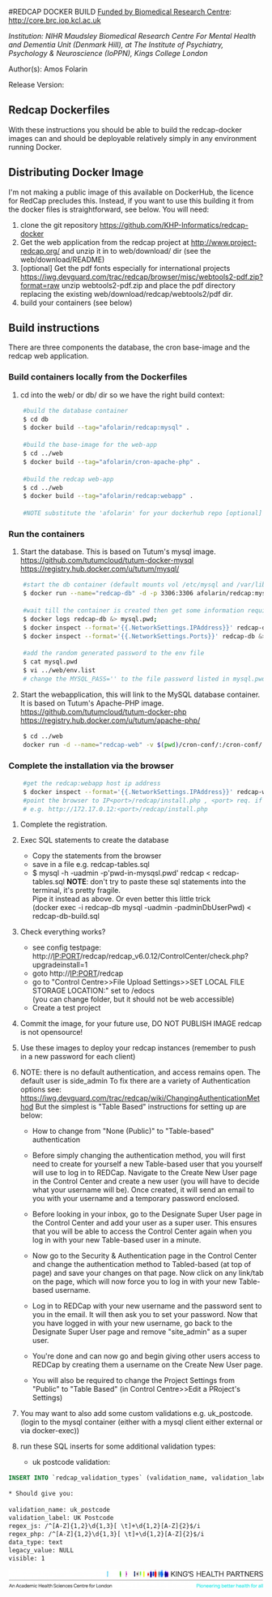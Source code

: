 #REDCAP DOCKER BUILD
[Funded by Biomedical Research Centre](http://core.brc.iop.kcl.ac.uk): http://core.brc.iop.kcl.ac.uk

*Institution: NIHR Maudsley Biomedical Research Centre For Mental Health and Dementia Unit (Denmark Hill), at The Institute of Psychiatry, Psychology & Neuroscience (IoPPN), Kings College London* 

Author(s): Amos Folarin

Release Version:

## Redcap Dockerfiles
With these instructions you should be able to build the redcap-docker images
 can and should be deployable relatively simply in any environment running Docker.

## Distributing Docker Image
I'm not making a public image of this available on DockerHub, the licence for RedCap precludes this.
Instead, if you want to use this building it from the docker files is straightforward, see below. 
You will need:
 1. clone the git repository https://github.com/KHP-Informatics/redcap-docker 
 2. Get the web application from the redcap project at http://www.project-redcap.org/ 
and unzip it in to web/download/ dir   (see the web/download/README)
 3. [optional]  Get the pdf fonts especially for international projects
https://iwg.devguard.com/trac/redcap/browser/misc/webtools2-pdf.zip?format=raw unzip webtools2-pdf.zip and 
place the pdf directory replacing the existing web/download/redcap/webtools2/pdf dir.
 4. build your containers (see below)


## Build instructions
There are three components the database, the cron base-image and the redcap web application.
### Build containers locally from the Dockerfiles

1. cd into the web/ or db/ dir so we have the right build context:
```sh
    #build the database container
    $ cd db
    $ docker build --tag="afolarin/redcap:mysql" .
    
    #build the base-image for the web-app
    $ cd ../web
    $ docker build --tag="afolarin/cron-apache-php" .
    
    #build the redcap web-app
    $ cd ../web
    $ docker build --tag="afolarin/redcap:webapp" .
    
    #NOTE substitute the 'afolarin' for your dockerhub repo [optional]
```

### Run the containers
1. Start the database. This is based on Tutum's mysql image.
    https://github.com/tutumcloud/tutum-docker-mysql
    https://registry.hub.docker.com/u/tutum/mysql/
```sh
    #start the db container (default mounts vol /etc/mysql and /var/lib/mysql in volumes)
    $ docker run --name="redcap-db" -d -p 3306:3306 afolarin/redcap:mysql
    
    #wait till the container is created then get some information required for the redcap-docker/web/env.list file
    $ docker logs redcap-db &> mysql.pwd;
    $ docker inspect --format='{{.NetworkSettings.IPAddress}}' redcap-db &>> mysql.pwd;
    $ docker inspect --format='{{.NetworkSettings.Ports}}' redcap-db &>> mysql.pwd;
    
    #add the random generated password to the env file
    $ cat mysql.pwd
    $ vi ../web/env.list
    # change the MYSQL_PASS='' to the file password listed in mysql.pwd
```

2. Start the webapplication, this will link to the MySQL database container. It is based on Tutum's 
    Apache-PHP image.
    https://github.com/tutumcloud/tutum-docker-php
    https://registry.hub.docker.com/u/tutum/apache-php/
```sh
    $ cd ../web
    docker run -d --name="redcap-web" -v $(pwd)/cron-conf/:/cron-conf/ --link="redcap-db:REDCAP_DB"  --env-file="env.list" --publish="80:80" afolarin/redcap:webapp
```

### Complete the installation via the browser
```sh
    #get the redcap:webapp host ip address
    $ docker inspect --format='{{.NetworkSettings.IPAddress}}' redcap-web
    #point the browser to IP<port>/redcap/install.php , <port> req. if not port 80
    # e.g. http://172.17.0.12:<port>/redcap/install.php
```

1. Complete the registration.

2. Exec SQL statements to create the database
	* Copy the statements from the browser
	* save in a file e.g. redcap-tables.sql
	* $ mysql -h<see-docker-inspect> -uadmin -p'pwd-in-mysqsl.pwd' redcap < redcap-tables.sql
	**NOTE**: don't try to paste these sql statements into the terminal, it's pretty fragile. \
	Pipe it instead as above. Or even better this little trick \
	(docker exec -i redcap-db mysql -uadmin -padminDbUserPwd) < redcap-db-build.sql

3. Check everything works? 
	* see config testpage: http://<IP:PORT>/redcap/redcap_v6.0.12/ControlCenter/check.php?upgradeinstall=1
	* goto http://<IP:PORT>/redcap 
	* go to "Control Centre>>File Upload Settings>>SET LOCAL FILE STORAGE LOCATION:" set to /edocs \
	(you can change folder, but it should not be web accessible)
	* Create a test project

4. Commit the image, for your future use, DO NOT PUBLISH IMAGE redcap is not opensource!

5. Use these images to deploy your redcap instances (remember to push in a new password for each client)

6. NOTE: there is no default authentication, and access remains open. The default user is side_admin
    To fix there are a variety of Authentication options see:
    https://iwg.devguard.com/trac/redcap/wiki/ChangingAuthenticationMethod
    But the simplest is "Table Based" instructions for setting up are below:

    * How to change from "None (Public)" to "Table-based" authentication

    * Before simply changing the authentication method, you will first need to create for yourself a new Table-based user that you yourself will use to log in to REDCap. Navigate to the Create New User page in the Control Center and create a new user (you will have to decide what your username will be). Once created, it will send an email to you with your username and a temporary password enclosed.
    * Before looking in your inbox, go to the Designate Super User page in the Control Center and add your user as a super user. This ensures that you will be able to access the Control Center again when you log in with your new Table-based user in a minute.
    * Now go to the Security & Authentication page in the Control Center and change the authentication method to Tabled-based (at top of page) and save your changes on that page. Now click on any link/tab on the page, which will now force you to log in with your new Table-based username.
    * Log in to REDCap with your new username and the password sent to you in the email. It will then ask you to set your password.
    Now that you have logged in with your new username, go back to the Designate Super User page and remove "site_admin" as a super user.
    * You're done and can now go and begin giving other users access to REDCap by creating them a username on the Create New User page.
    * You will also be required to change the Project Settings from "Public" to "Table Based" (in Control Centre>>Edit a PRoject's Settings)

7. You may want to also add some custom validations e.g. uk_postcode. (login to the mysql container (either with a mysql client either external or via docker-exec))
8. run these SQL inserts for some additional validation types:
    * uk postcode validation:
```sql
INSERT INTO `redcap_validation_types` (validation_name, validation_label, regex_js, regex_php, data_type, legacy_value, visible) VALUES ('uk_postcode', 'uk_postcode', '/^[A-Z]{1,2}\d{1,3}[ \t]+\d{1,2}[A-Z]{2}$/i', '/^[A-Z]{1,2}\d{1,3}[ \t]+\d{1,2}[A-Z]{2}$/i', 'text', \N , '1');`
```
    * Should give you:

    validation_name: uk_postcode
    validation_label: UK Postcode
    regex_js: /^[A-Z]{1,2}\d{1,3}[ \t]+\d{1,2}[A-Z]{2}$/i
    regex_php: /^[A-Z]{1,2}\d{1,3}[ \t]+\d{1,2}[A-Z]{2}$/i
    data_type: text
    legacy_value: NULL
    visible: 1





![Kings Health Partners](figures/brc-u-logos/KHP_M_oneline_descriptor_strapline_hr_CMYK-e1409244956134.jpg)
